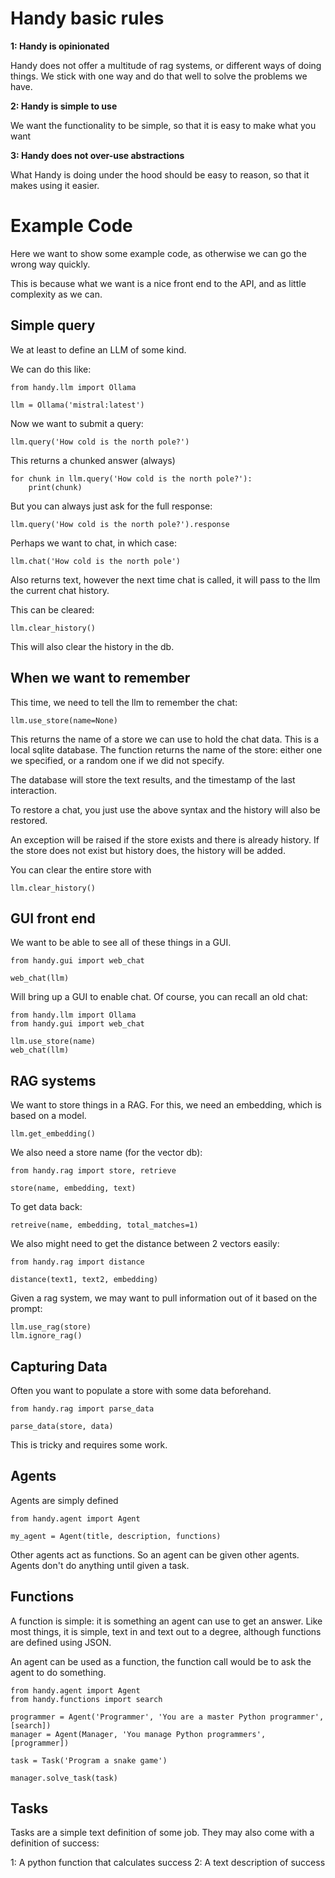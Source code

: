 Handy basic rules
=================

**1: Handy is opinionated**

Handy does not offer a multitude of rag systems, or different ways of doing things.
We stick with one way and do that well to solve the problems we have.

**2: Handy is simple to use**

We want the functionality to be simple, so that it is easy to make what you want

**3: Handy does not over-use abstractions**

What Handy is doing under the hood should be easy to reason, so that it makes using it easier.



Example Code
============

Here we want to show some example code, as otherwise we can go the wrong way quickly.

This is because what we want is a nice front end to the API, and as little complexity as we can.


Simple query
------------

We at least to define an LLM of some kind.

We can do this like:

    from handy.llm import Ollama

    llm = Ollama('mistral:latest')


Now we want to submit a query:

    llm.query('How cold is the north pole?')
    
This returns a chunked answer (always)

    for chunk in llm.query('How cold is the north pole?'):
        print(chunk)
        
But you can always just ask for the full response:

    llm.query('How cold is the north pole?').response


Perhaps we want to chat, in which case:

    llm.chat('How cold is the north pole')

Also returns text, however the next time chat is called, it will pass to the llm the current chat history.

This can be cleared:

    llm.clear_history()
   
This will also clear the history in the db.


When we want to remember
------------------------

This time, we need to tell the llm to remember the chat:

    llm.use_store(name=None)

This returns the name of a store we can use to hold the chat data. This is a local sqlite database.
The function returns the name of the store: either one we specified, or a random one if we did not specify.

The database will store the text results, and the timestamp of the last interaction.

To restore a chat, you just use the above syntax and the history will also be restored.

An exception will be raised if the store exists and there is already history.
If the store does not exist but history does, the history will be added.

You can clear the entire store with

    llm.clear_history()



GUI front end
-------------

We want to be able to see all of these things in a GUI.

    from handy.gui import web_chat

    web_chat(llm)

Will bring up a GUI to enable chat. Of course, you can recall an old chat:

    from handy.llm import Ollama
    from handy.gui import web_chat

    llm.use_store(name)
    web_chat(llm)


RAG systems
-----------

We want to store things in a RAG. For this, we need an embedding, which is based on a model.

    llm.get_embedding()

We also need a store name (for the vector db):

    from handy.rag import store, retrieve

    store(name, embedding, text)

To get data back:

    retreive(name, embedding, total_matches=1)

We also might need to get the distance between 2 vectors easily:

    from handy.rag import distance

    distance(text1, text2, embedding)

Given a rag system, we may want to pull information out of it based on the prompt:

    llm.use_rag(store)
    llm.ignore_rag()


Capturing Data
--------------

Often you want to populate a store with some data beforehand.

    from handy.rag import parse_data

    parse_data(store, data)

This is tricky and requires some work.


Agents
------

Agents are simply defined

    from handy.agent import Agent

    my_agent = Agent(title, description, functions)

Other agents act as functions. So an agent can be given other agents.
Agents don't do anything until given a task.


Functions
---------

A function is simple: it is something an agent can use to get an answer.
Like most things, it is simple, text in and text out to a degree, although functions are defined using JSON.

An agent can be used as a function, the function call would be to ask the agent to do something.

    from handy.agent import Agent
    from handy.functions import search

    programmer = Agent('Programmer', 'You are a master Python programmer', [search])
    manager = Agent(Manager, 'You manage Python programmers', [programmer])

    task = Task('Program a snake game')

    manager.solve_task(task)


Tasks
-----

Tasks are a simple text definition of some job.
They may also come with a definition of success:

1: A python function that calculates success
2: A text description of success
